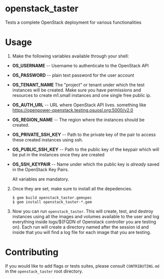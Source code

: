 # openstack_taster
Tests a complete OpenStack deployment for various functionalities

# Usage

1. Make the following variables available through your shell:

* **OS_USERNAME** -- Username to authenticate to the OpenStack API
* **OS_PASSWORD** -- plain text password for the user account
* **OS_TENANT_NAME** The "project" or tenant under which the test
  instances will be created. Make sure you have permissions and resources to
  create m1.small instances and one single free public ip.
* **OS_AUTH_URL** -- URL where OpenStack API lives. something like https://openpower-openstack.testing.osuosl.org:5000/v2.0
* **OS_REGION_NAME** -- The region where the instances should be created.
* **OS_PRIVATE_SSH_KEY** -- Path to the private key of the pair to access these created
  instances using ssh.
* **OS_PUBLIC_SSH_KEY** -- Path to the public key of the keypair which will be put
  in the instances once they are created
* **OS_SSH_KEYPAIR** -- Name under which the public key is *already* saved in the
  OpenStack Key Pairs.

  All variables are mandatory.

2. Once they are set, make sure to install all the depedencies.

   ``` console
   $ gem build openstack_taster.gemspec
   $ gem install openstack_taster-*.gem
   ```

3. Now you can run ``openstack_taster``.
This will create, test, and destroy instances using all the images and volumes available to the user and log everything inside logs/${FQDN of Openstack controller you are testing on}. Each run will create a directory named after the session id and inside that you will find a log file for each image that you are testing.

# Contributing

If you would like to add flags or tests suites, please consult `CONTRIBUTING.md` in the `openstack_taster` root directory.

